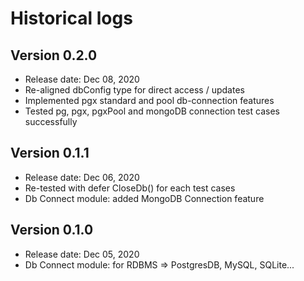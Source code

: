 # Historical logs

## Version 0.2.0

- Release date: Dec 08, 2020
- Re-aligned dbConfig type for direct access / updates
- Implemented pgx standard and pool db-connection features
- Tested pg, pgx, pgxPool and mongoDB connection test cases successfully

## Version 0.1.1

- Release date: Dec 06, 2020
- Re-tested with defer CloseDb() for each test cases
- Db Connect module: added MongoDB Connection feature

## Version 0.1.0

- Release date: Dec 05, 2020
- Db Connect module: for RDBMS => PostgresDB, MySQL, SQLite...

